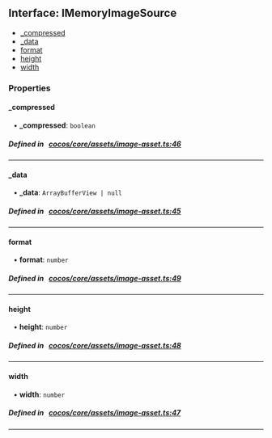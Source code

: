 ## Interface: IMemoryImageSource

- [_compressed](#_compressed)
- [_data](#_data)
- [format](#format)
- [height](#height)
- [width](#width)

### Properties

#### _compressed

<div style="margin-left: 10px;">


• **_compressed**: ``boolean``

</div>

##### Defined in &nbsp;   [cocos/core/assets/image-asset.ts:46](https://github.com/cocos-creator/engine/blob/c7bf6b8a9/cocos/core/assets/image-asset.ts#L46)&nbsp;
___
#### _data

<div style="margin-left: 10px;">


• **_data**: ``ArrayBufferView | null``

</div>

##### Defined in &nbsp;   [cocos/core/assets/image-asset.ts:45](https://github.com/cocos-creator/engine/blob/c7bf6b8a9/cocos/core/assets/image-asset.ts#L45)&nbsp;
___
#### format

<div style="margin-left: 10px;">


• **format**: ``number``

</div>

##### Defined in &nbsp;   [cocos/core/assets/image-asset.ts:49](https://github.com/cocos-creator/engine/blob/c7bf6b8a9/cocos/core/assets/image-asset.ts#L49)&nbsp;
___
#### height

<div style="margin-left: 10px;">


• **height**: ``number``

</div>

##### Defined in &nbsp;   [cocos/core/assets/image-asset.ts:48](https://github.com/cocos-creator/engine/blob/c7bf6b8a9/cocos/core/assets/image-asset.ts#L48)&nbsp;
___
#### width

<div style="margin-left: 10px;">


• **width**: ``number``

</div>

##### Defined in &nbsp;   [cocos/core/assets/image-asset.ts:47](https://github.com/cocos-creator/engine/blob/c7bf6b8a9/cocos/core/assets/image-asset.ts#L47)&nbsp;
___
